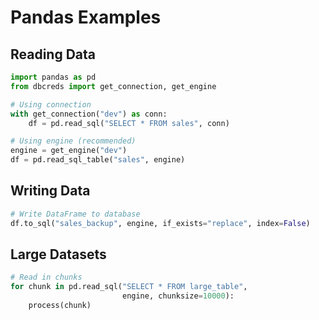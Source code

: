 # Pandas Examples

## Reading Data

```python
import pandas as pd
from dbcreds import get_connection, get_engine

# Using connection
with get_connection("dev") as conn:
    df = pd.read_sql("SELECT * FROM sales", conn)

# Using engine (recommended)
engine = get_engine("dev")
df = pd.read_sql_table("sales", engine)
```

## Writing Data

```python
# Write DataFrame to database
df.to_sql("sales_backup", engine, if_exists="replace", index=False)
```

## Large Datasets

```python
# Read in chunks
for chunk in pd.read_sql("SELECT * FROM large_table", 
                         engine, chunksize=10000):
    process(chunk)
```
